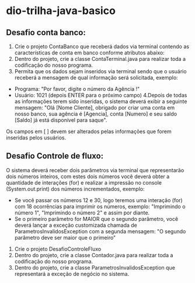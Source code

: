 # dio-trilha-java-basico

## Desafio conta banco:

1. Crie o projeto ContaBanco que receberá dados via terminal contendo as características de conta em banco conforme atributos abaixo:
2. Dentro do projeto, crie a classe ContaTerminal.java para realizar toda a codificação do nosso programa.
3. Permita que os dados sejam inseridos via terminal sendo que o usuário receberá a mensagem de qual informação será solicitada, exemplo:
 * Programa: "Por favor, digite o número da Agência !"
 * Usuário: 1021 (depois ENTER para o próximo campo)
4.Depois de todas as informações terem sido inseridas, o sistema deverá exibir a seguinte mensagem:
"Olá [Nome Cliente], obrigado por criar uma conta em nosso banco, sua agência é [Agencia], conta [Numero] e seu saldo [Saldo] já está disponível para saque".

Os campos em [ ] devem ser alterados pelas informações que forem inseridas pelos usuários.

## Desafio Controle de fluxo:

O sistema deverá receber dois parâmetros via terminal que representarão dois números inteiros, com estes dois números você deverá obter a quantidade de interações (for) e realizar a impressão no console (System.out.print) dos números incrementados, exemplo:

* Se você passar os números 12 e 30, logo teremos uma interação (for) com 18 ocorrências para imprimir os números, exemplo: "Imprimindo o número 1", "Imprimindo o número 2" e assim por diante.
* Se o primeiro parâmetro for MAIOR que o segundo parâmetro, você deverá lançar a exceção customizada chamada de ParametrosInvalidosException com a segunda mensagem: "O segundo parâmetro deve ser maior que o primeiro"
1. Crie o projeto DesafioControleFluxo
2. Dentro do projeto, crie a classe Contador.java para realizar toda a codificação do nosso programa.
3. Dentro do projeto, crie a classe ParametrosInvalidosException que representará a exceção de negócio no sistema.

